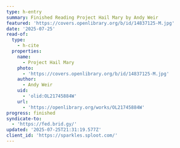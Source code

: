```yaml
---
type: h-entry
summary: Finished Reading Project Hail Mary by Andy Weir
featured: 'https://covers.openlibrary.org/b/id/14837125-M.jpg'
date: '2025-07-25'
read-of:
  type:
    - h-cite
  properties:
    name:
      - Project Hail Mary
    photo:
      - 'https://covers.openlibrary.org/b/id/14837125-M.jpg'
    author:
      - Andy Weir
    uid:
      - 'olid:OL21745884W'
    url:
      - 'https://openlibrary.org/works/OL21745884W'
progress: finished
syndicate-to:
  - 'https://fed.brid.gy/'
updated: '2025-07-25T21:31:19.577Z'
client_id: 'https://sparkles.sploot.com/'
---
```



